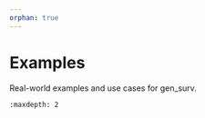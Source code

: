 ```yaml
---
orphan: true
---
```


# Examples

Real-world examples and use cases for gen_surv.

```{toctree}
:maxdepth: 2

```
